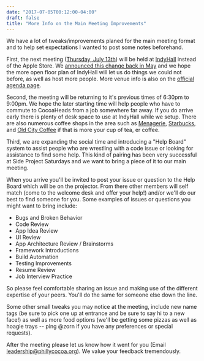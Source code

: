 ```yaml
---
date: "2017-07-05T00:12:00-04:00"
draft: false
title: "More Info on the Main Meeting Improvements"
---
```


We have a lot of tweaks/improvements planed for the main meeting format and to help set expectations I wanted to post some notes beforehand.

First, the next meeting ([Thursday, July 13th](https://www.meetup.com/PhillyCocoaHeads/events/237755719/)) will be held at [IndyHall](https://www.indyhall.org/) instead of the Apple Store. We [announced this change back in May](/blog/july-meeting-moving-back-to-indyhall/) and we hope the more open floor plan of IndyHall will let us do things we could not before, as well as host more people. More venue info is also on the [official agenda page](/meeting-agenda).

Second, the meeting will be returning to it's previous times of 6:30pm to 9:00pm. We hope the later starting time will help people who have to commute to CocoaHeads from a job somewhere far away. If you do arrive early there is plenty of desk space to use at IndyHall while we setup. There are also numerous coffee shops in the area such as [Menagerie](http://www.menageriecoffee.com/), [Starbucks](https://www.starbucks.com/store-locator/store/13851/3rd-arch-57-63-north-third-street-philadelphia-pa-191064508), and [Old City Coffee](https://oldcitycoffee.com/) if that is more your cup of tea, er coffee.

Third, we are expanding the social time and introducing a "Help Board" system to assist people who are wrestling with a code issue or looking for assistance to find some help. This kind of pairing has been very successful at Side Project Saturdays and we want to bring a piece of it to our main meeting.

When you arrive you'll be invited to post your issue or question to the Help Board which will be on the projector. From there other members will self match (come to the welcome desk and offer your help!) and/or we'll do our best to find someone for you. Some examples of issues or questions you might want to bring include:

* Bugs and Broken Behavior
* Code Review
* App Idea Review
* UI Review
* App Architecture Review / Brainstorms
* Framework Introductions
* Build Automation
* Testing Improvements
* Resume Review
* Job Interview Practice

So please feel comfortable sharing an issue and making use of the different expertise of your peers. You'll do the same for someone else down the line.

Some other small tweaks you may notice at the meeting, include new name tags (be sure to pick one up at entrance and be sure to say hi to a new face!) as well as more food options (we'll be getting some pizzas as well as hoagie trays -- ping @zorn if you have any preferences or special requests).

After the meeting please let us know how it went for you (Email <leadership@phillycocoa.org>). We value your feedback tremendously.
